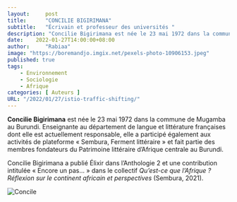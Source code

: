 ```yaml
---
layout:     post
title:      "CONCILIE BIGIRIMANA"
subtitle:   "Écrivain et professeur des universités "
description: "Concilie Bigirimana est née le 23 mai 1972 dans la commune de Mugamba au Burundi. Enseignante au département de langue et littérature françaises dont elle est actuellement responsable, elle a participé également aux activités de plateforme « Sembura, Ferment littéraire » et fait partie des membres fondateurs du Patrimoine littéraire d’Afrique centrale au Burundi. "
date:    2022-01-27T14:00:00+08:00
author:     "Rabiaa"
image: "https://boremandjo.imgix.net/pexels-photo-10906153.jpeg"
published: true 
tags:
    - Environnement 
    - Sociologie 
    - Afrique
categories: [ Auteurs ]
URL: "/2022/01/27/istio-traffic-shifting/"
---
```

**Concilie Bigirimana** est née le 23 mai 1972 dans la commune de Mugamba au Burundi. Enseignante au département de langue et littérature françaises dont elle est actuellement responsable, elle a participé également aux activités de plateforme « Sembura, Ferment littéraire » et fait partie des membres fondateurs du Patrimoine littéraire d’Afrique centrale au Burundi. 

Concilie Bigirimana a publié Élixir dans l’Anthologie 2 et une contribution intitulée « Encore un pas… » dans le collectif *Qu’est-ce que l’Afrique ? Réflexion sur le continent africain et perspectives* (Sembura, 2021). 

![Concile](https://boremandjo.imgix.net/Concilie%20Birigirimana.PNG)